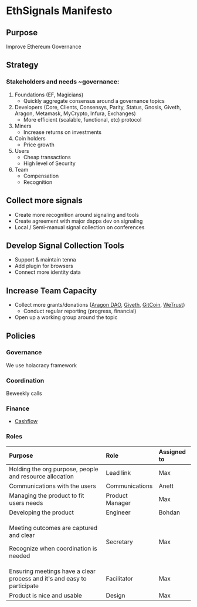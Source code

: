 # EthSignals Manifesto

## Purpose

Improve Ethereum Governance

## Strategy

### Stakeholders and needs ~governance:

1. Foundations \(EF, Magicians\)
   * Quickly aggregate consensus around a governance topics
2. Developers \(Core, Clients, Consensys, Parity, Status, Gnosis, Giveth, Aragon, Metamask, MyCrypto, Infura, Exchanges\)
   * More efficient \(scalable, functional, etc\) protocol
3. Miners
   * Increase returns on investments
4. Coin holders
   * Price growth
5. Users
   * Cheap transactions
   * High level of Security
6. Team
   * Compensation
   * Recognition

## Collect more signals

* Create more recognition around signaling and tools
* Create agreement with major dapps dev on signaling
* Local / Semi-manual signal collection on conferences

## Develop Signal Collection Tools

* Support & maintain tenna
* Add plugin for browsers
* Connect more identity data

## Increase Team Capacity

* Collect more grants/donations \([Aragon DAO](https://mainnet.aragon.org/#/tenna.aragonid.eth/0x77886861218199f5d98c86f4e707a071cbb82ea5), [Giveth](https://beta.giveth.io/campaigns/5b51bdbdf8ba4732631989f5), [GitCoin](https://gitcoin.co/grants/85/tennagraph-minimum-bias-ethereum-signal-aggregat-2), [WeTrust](https://cryptounlocked.wetrust.io/tennagraph)\)
  * Conduct regular reporting \(progress, financial\)
* Open up a working group around the topic

## Policies

### Governance

We use holacracy framework

### Coordination

Beweekly calls

### **Finance**

* [Cashflow](https://docs.google.com/spreadsheets/d/1rivtjkYQXm2M0ZxqW-ISe3pkRyKpl8frFsAEertS8S0/edit?usp=sharing)

### Roles

<table>
  <thead>
    <tr>
      <th style="text-align:left">Purpose</th>
      <th style="text-align:left">Role</th>
      <th style="text-align:left">Assigned to</th>
    </tr>
  </thead>
  <tbody>
    <tr>
      <td style="text-align:left">Holding the org purpose, people and resource allocation</td>
      <td style="text-align:left">Lead link</td>
      <td style="text-align:left">Max</td>
    </tr>
    <tr>
      <td style="text-align:left">Communications with the users</td>
      <td style="text-align:left">Communications</td>
      <td style="text-align:left">Anett</td>
    </tr>
    <tr>
      <td style="text-align:left">Managing the product to fit users needs</td>
      <td style="text-align:left">Product Manager</td>
      <td style="text-align:left">Max</td>
    </tr>
    <tr>
      <td style="text-align:left">Developing the product</td>
      <td style="text-align:left">Engineer</td>
      <td style="text-align:left">Bohdan</td>
    </tr>
    <tr>
      <td style="text-align:left">
        <p>Meeting outcomes are captured and clear</p>
        <p>Recognize when coordination is needed</p>
      </td>
      <td style="text-align:left">Secretary</td>
      <td style="text-align:left">Max</td>
    </tr>
    <tr>
      <td style="text-align:left">Ensuring meetings have a clear process and it&apos;s and easy to participate</td>
      <td
      style="text-align:left">Facilitator</td>
        <td style="text-align:left">Max</td>
    </tr>
    <tr>
      <td style="text-align:left">Product is nice and usable</td>
      <td style="text-align:left">Design</td>
      <td style="text-align:left">Max</td>
    </tr>
  </tbody>
</table>